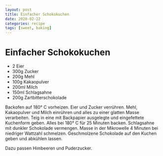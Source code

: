 ```yaml
---
layout: post
title: Einfacher Schokokuchen
date: 2020-02-22
categories: recipe
tags: [sweet, baking]
---
```

# Einfacher Schokokuchen

- 2 Eier
- 300g Zucker
- 200g Mehl
- 100g Kakaopulver
- 200ml Milch
- 150ml Schlagsahne
- 200g Zartbitterschokolade

Backofen auf 180° C vorheizen.
Eier und Zucker verrühren.
Mehl, Kakaopulver und Milch einrühren und alles zu einer glatten Masse verarbeiten.
Teig in eine mit Backpapier ausgelegte und eingefettete Kuchenform geben.
Alles bei 180° C für 25 Minuten backen.
Schlagsahne mit dunkler Schokolade vermengen.
Masse in der Mikrowelle 4 Minuten bei niedriger Wattzahl schmelzen.
Geschmolzene Schokolade auf den Kuchen geben und abkühlen lassen.

Dazu passen Himbeeren und Puderzucker.
